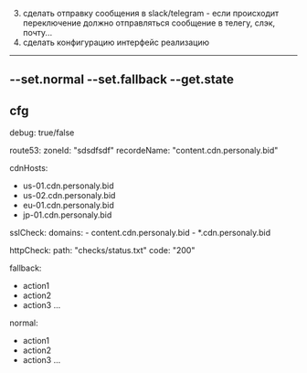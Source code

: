 3. сделать отправку сообщения в slack/telegram - если происходит переключение должно отправляться сообщение в телегу, слэк, почту...
4. сделать конфигурацию
    интерфейс
    реализацию
    
----------------------------------    
--set.normal
--set.fallback
--get.state
----------------------------------
cfg
----
debug: true/false

route53:
 zoneId: "sdsdfsdf"
 recordeName: "content.cdn.personaly.bid"

cdnHosts:
 - us-01.cdn.personaly.bid
 - us-02.cdn.personaly.bid
 - eu-01.cdn.personaly.bid
 - jp-01.cdn.personaly.bid
 
sslCheck:
  domains:
    - content.cdn.personaly.bid
    - *.cdn.personaly.bid

httpCheck:
  path: "checks/status.txt"
  code: "200"

fallback:
 - action1
 - action2
 - action3
 ...

normal:
 - action1
 - action2
 - action3
 ...
 

